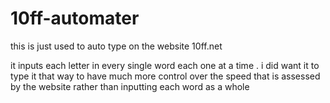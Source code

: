 # 10ff-automater

this is just used to auto type on the website 10ff.net 

it inputs each letter in every single word each one at a time .
i did want it to type it that way to have much more control over the speed that is 
assessed by the website rather than inputting each word as a whole 
